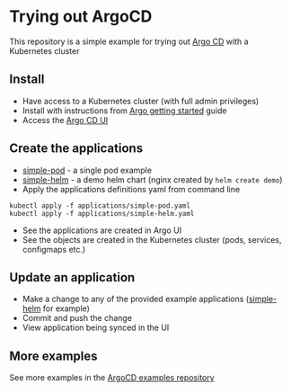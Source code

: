 # Trying out ArgoCD
This repository is a simple example for trying out [Argo CD](https://argo-cd.readthedocs.io/) with a Kubernetes cluster

## Install
- Have access to a Kubernetes cluster (with full admin privileges)
- Install with instructions from [Argo getting started](https://argo-cd.readthedocs.io/en/stable/getting_started/) guide
- Access the [Argo CD UI](https://argo-cd.readthedocs.io/en/stable/getting_started/#3-access-the-argo-cd-api-server)

## Create the applications 
- [simple-pod](apps/simple-pod) - a single pod example
- [simple-helm](apps/simple-helm) - a demo helm chart (nginx created by `helm create demo`)
- Apply the applications definitions yaml from command line
```shell
kubectl apply -f applications/simple-pod.yaml
kubectl apply -f applications/simple-helm.yaml
```
- See the applications are created in Argo UI
- See the objects are created in the Kubernetes cluster (pods, services, configmaps etc.)

## Update an application
- Make a change to any of the provided example applications ([simple-helm](apps/simple-helm) for example)
- Commit and push the change
- View application being synced in the UI

## More examples
See more examples in the [ArgoCD examples repository](https://github.com/argoproj/argocd-example-apps)
